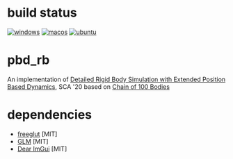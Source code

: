 # build status

[![windows](https://github.com/nobuo-nakagawa/pbd_rb/workflows/windows/badge.svg)](https://github.com/nobuo-nakagawa/pbd_rb/actions?query=workflow%3Awindows)
[![macos](https://github.com/nobuo-nakagawa/pbd_rb/workflows/macos/badge.svg)](https://github.com/nobuo-nakagawa/pbd_rb/actions?query=workflow%3Amacos)
[![ubuntu](https://github.com/nobuo-nakagawa/pbd_rb/workflows/ubuntu/badge.svg)](https://github.com/nobuo-nakagawa/pbd_rb/actions?query=workflow%3Aubuntu)

# pbd_rb

An implementation of [Detailed Rigid Body Simulation with Extended Position Based Dynamics](https://matthias-research.github.io/pages/publications/PBDBodies.pdf), SCA '20 based on [Chain of 100 Bodies](https://matthias-research.github.io/pages/challenges/bodyChainPBD.html)

# dependencies

- [freeglut](http://freeglut.sourceforge.net/) [MIT]
- [GLM](https://github.com/g-truc/glm) [MIT]
- [Dear ImGui](https://github.com/ocornut/imgui) [MIT]

